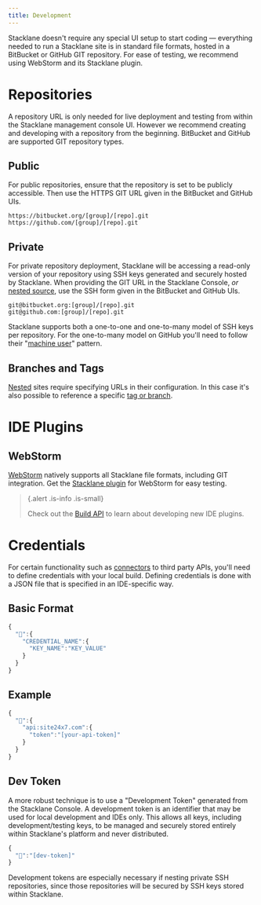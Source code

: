 ```yaml
---
title: Development
---
```

 
Stacklane doesn't require any special UI setup to start coding &mdash; everything
needed to run a Stacklane site is in standard file formats,
hosted in a BitBucket or GitHub GIT repository.
For ease of testing, we recommend using WebStorm and its Stacklane plugin.
 
# Repositories

A repository URL is only needed for live deployment and testing from within the Stacklane management console UI.
However we recommend creating and developing with a repository from the beginning.
BitBucket and GitHub are supported GIT repository types.

## Public

For public repositories,
ensure that the repository is set to be publicly accessible.
Then use the HTTPS GIT URL given in the BitBucket and GitHub UIs.
        
`https://bitbucket.org/[group]/[repo].git`\
`https://github.com/[group]/[repo].git`

## Private

For private repository deployment,
Stacklane will be accessing a read-only version of your repository using SSH keys generated and securely hosted by Stacklane.
When providing the GIT URL in the Stacklane Console, *or* [nested source](/🗄/Article/settings/nested.md),
use the SSH form given in the BitBucket and GitHub UIs.
        
`git@bitbucket.org:[group]/[repo].git`\
`git@github.com:[group]/[repo].git`

Stacklane supports both a one-to-one and one-to-many model of SSH keys per repository.
For the one-to-many model on GitHub you'll need to follow their
"<a target="_blank" href="https://developer.github.com/v3/guides/managing-deploy-keys/#machine-users">machine user</a>" pattern.

## Branches and Tags

[Nested](/🗄/Article/settings/nested.md) sites require specifying URLs in their configuration.
In this case it's also possible to reference a specific [tag or branch](/🗄/Article/settings/nested.md#source).

# IDE Plugins

## WebStorm

[WebStorm](https://www.jetbrains.com/webstorm/download/) 
natively supports all Stacklane file formats, including GIT integration.
Get the [Stacklane plugin](https://plugins.jetbrains.com/plugin/10313-stacklane) 
for WebStorm for easy testing.

> {.alert .is-info .is-small}
>
> Check out the [Build API](/🗄/Article/api/build.md) to learn about developing new IDE plugins.
 
# Credentials

For certain functionality such as [connectors](/🗄/Article/scripting/connectors.md) to third party APIs,
you'll need to define credentials with your local build.
Defining credentials is done with a JSON file that is specified in an IDE-specific way.

## Basic Format
    
```javascript
{
  "🔑":{
    "CREDENTIAL_NAME":{
      "KEY_NAME":"KEY_VALUE"
    }
  }
}
```

## Example

```javascript
{
  "🔑":{
    "api:site24x7.com":{
      "token":"[your-api-token]"
    }
  }
}
```

## Dev Token

A more robust technique is to use a "Development Token" generated from the Stacklane Console.
A development token is an identifier that may be used for local development and IDEs only.
This allows all keys, including development/testing keys, to be managed and securely stored entirely
within Stacklane's platform and never distributed.

```javascript
{
  "🔑":"[dev-token]"
}
```

Development tokens are especially necessary if nesting private SSH repositories, 
since those repositories will be secured by SSH keys stored within Stacklane.